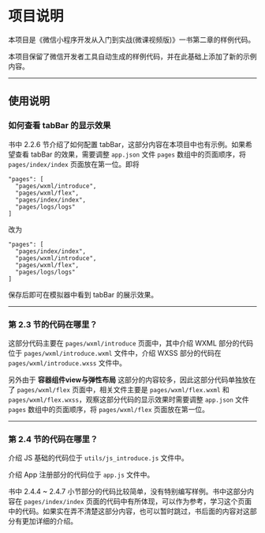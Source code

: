 # 项目说明

本项目是《微信小程序开发从入门到实战(微课视频版)》一书第二章的样例代码。

本项目保留了微信开发者工具自动生成的样例代码，并在此基础上添加了新的示例内容。

---

## 使用说明

### 如何查看 tabBar 的显示效果

书中 2.2.6 节介绍了如何配置 tabBar，这部分内容在本项目中也有示例。如果希望查看 tabBar 的效果，需要调整 `app.json` 文件 `pages` 数组中的页面顺序，将 `pages/index/index` 页面放在第一位。即将

```
"pages": [
  "pages/wxml/introduce",
  "pages/wxml/flex",
  "pages/index/index",
  "pages/logs/logs"
]
```

改为

```
"pages": [
  "pages/index/index",
  "pages/wxml/introduce",
  "pages/wxml/flex",
  "pages/logs/logs"
]
```

保存后即可在模拟器中看到 tabBar 的展示效果。

---

### 第 2.3 节的代码在哪里？

这部分代码主要在 `pages/wxml/introduce` 页面中，其中介绍 WXML 部分的代码位于 `pages/wxml/introduce.wxml` 文件中，介绍 WXSS 部分的代码在 `pages/wxml/introduce.wxss` 文件中。

另外由于 **容器组件view与弹性布局** 这部分的内容较多，因此这部分代码单独放在了 `pages/wxml/flex` 页面中，相关文件主要是 `pages/wxml/flex.wxml` 和 `pages/wxml/flex.wxss`，观察这部分代码的显示效果时需要调整 `app.json` 文件 `pages` 数组中的页面顺序，将 `pages/wxml/flex` 页面放在第一位。

---

### 第 2.4 节的代码在哪里？

介绍 JS 基础的代码位于 `utils/js_introduce.js` 文件中。

介绍 App 注册部分的代码位于 `app.js` 文件中。

书中 2.4.4 ~ 2.4.7 小节部分的代码比较简单，没有特别编写样例。书中这部分内容在 `pages/index/index` 页面的代码中有所体现，可以作为参考，学习这个页面中的代码。如果实在弄不清楚这部分内容，也可以暂时跳过，书后面的内容对这部分有更加详细的介绍。
